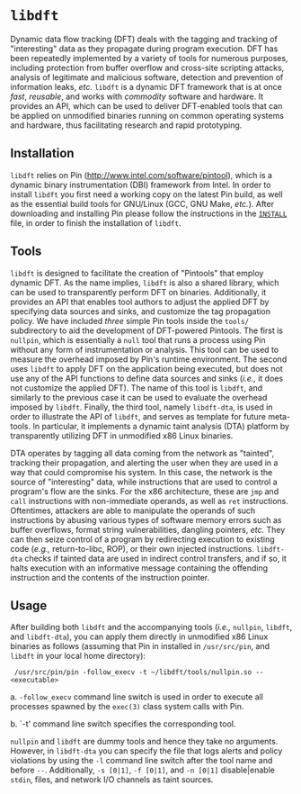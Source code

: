# `libdft`

Dynamic data flow tracking (DFT) deals with the tagging and tracking of
"interesting" data as they propagate during program execution. DFT has been
repeatedly implemented by a variety of tools for numerous purposes, including
protection from buffer overflow and cross-site scripting attacks, analysis of
legitimate and malicious software, detection and prevention of information
leaks, _etc._ `libdft` is a dynamic DFT framework that is at once _fast_,
_reusable_, and works with _commodity_ software and hardware. It provides an
API, which can be used to deliver DFT-enabled tools that can be applied on
unmodified binaries running on common operating systems and hardware, thus
facilitating research and rapid prototyping.

## Installation
`libdft` relies on Pin (http://www.intel.com/software/pintool), which is a
dynamic binary instrumentation (DBI) framework from Intel. In order to install
`libdft` you first need a working copy on the latest Pin build, as well as the
essential build tools for GNU/Linux (GCC, GNU Make, _etc._). After downloading
and installing Pin please follow the instructions in the [`INSTALL`](INSTALL)
file, in order to finish the installation of `libdft`.

## Tools
`libdft` is designed to facilitate the creation of "Pintools" that employ
dynamic DFT. As the name implies, `libdft` is also a shared library, which can
be used to transparently perform DFT on binaries. Additionally, it provides an
API that enables tool authors to adjust the applied DFT by specifying data
sources and sinks, and customize the tag propagation policy. We have included
_three_ simple Pin tools inside the `tools/` subdirectory to aid the
development of DFT-powered Pintools. The first is `nullpin`, which is
essentially a `null` tool that runs a process using Pin without any form of
instrumentation or analysis. This tool can be used to measure the overhead
imposed by Pin's runtime environment. The second uses `libdft` to apply DFT on
the application being executed, but does not use any of the API functions to
define data sources and sinks (_i.e.,_ it does not customize the applied DFT).
The name of this tool is `libdft`, and similarly to the previous case it can be
used to evaluate the overhead imposed by `libdft`. Finally, the third tool,
namely `libdft-dta`, is used in order to illustrate the API of `libdft`, and
serves as template for future meta-tools. In particular, it implements a
dynamic taint analysis (DTA) platform by transparently utilizing DFT in
unmodified x86 Linux binaries.

DTA operates by tagging all data coming from the network as "tainted", tracking
their propagation, and alerting the user when they are used in a way that could
compromise his system. In this case, the network is the source of "interesting"
data, while instructions that are used to control a program's flow are the
sinks. For the x86 architecture, these are `jmp` and `call` instructions with
non-immediate operands, as well as `ret` instructions. Oftentimes, attackers
are able to manipulate the operands of such instructions by abusing various
types of software memory errors such as buffer overflows, format string
vulnerabilities, dangling pointers, _etc._ They can then seize control of a
program by redirecting execution to existing code (_e.g.,_ return-to-libc,
ROP), or their own injected instructions. `libdft-dta` checks if tainted data
are used in indirect control transfers, and if so, it halts execution with an
informative message containing the offending instruction and the contents of
the instruction pointer.

## Usage
After building both `libdft` and the accompanying tools (_i.e.,_ `nullpin`,
`libdft`, and `libdft-dta`), you can apply them directly in unmodified x86
Linux binaries as follows (assuming that Pin in installed in `/usr/src/pin`,
and `libdft` in your local home directory):

```
 /usr/src/pin/pin -follow_execv -t ~/libdft/tools/nullpin.so -- <executable>
```

  a. `-follow_execv` command line switch is used in order to execute all
     processes spawned by the `exec(3)` class system calls with Pin.

  b. `-t' command line switch specifies the corresponding tool.

`nullpin` and `libdft` are dummy tools and hence they take no arguments.
However, in `libdft-dta` you can specify the file that logs alerts and policy
violations by using the `-l` command line switch after the tool name and before
`--`.  Additionally, `-s [0|1]`, `-f [0|1]`, and `-n [0|1]` disable|enable
`stdin`, files, and network I/O channels as taint sources.

